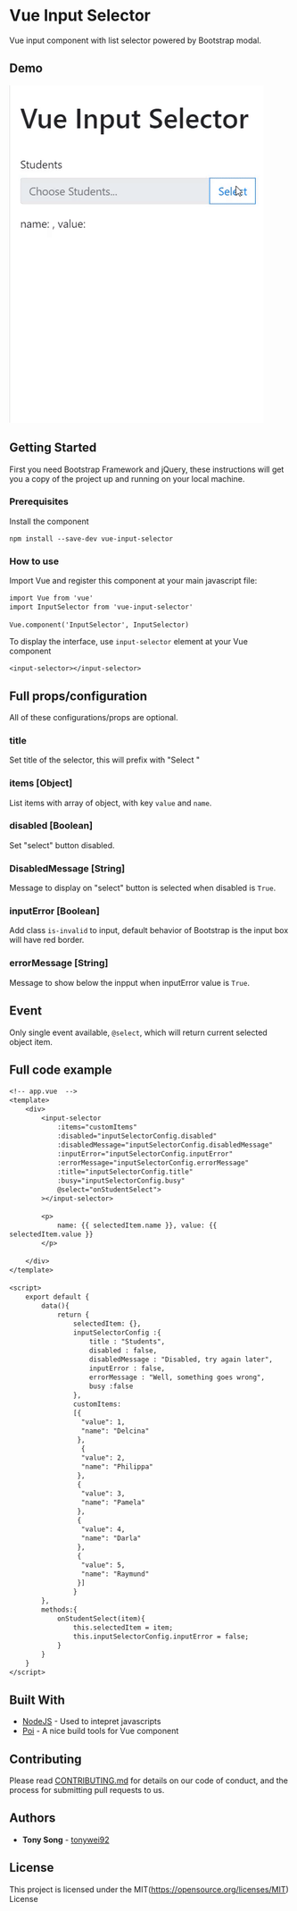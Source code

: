 # Vue Input Selector

Vue input component with list selector powered by Bootstrap modal.

## Demo

![Vue Input Selector Demo](https://raw.githubusercontent.com/tonywei92/vue-input-selector/master/demo.gif)

## Getting Started

First you need Bootstrap Framework and jQuery, these instructions will get you a copy of the project up and running on your local machine.

### Prerequisites

Install the component

```
npm install --save-dev vue-input-selector
```

### How to use

Import Vue and register this component at your main javascript file:

```
import Vue from 'vue'
import InputSelector from 'vue-input-selector'

Vue.component('InputSelector', InputSelector)
```

To display the interface, use `input-selector` element at your Vue component

```
<input-selector></input-selector>
```


## Full props/configuration

All of these configurations/props are optional.

### title
Set title of the selector, this will prefix with "Select <your title>"

### items [Object]
List items with array of object, with key `value` and `name`.

### disabled [Boolean]
Set "select" button disabled.

### DisabledMessage [String]
Message to display on "select" button is selected when disabled is `True`.

### inputError [Boolean]
Add class `is-invalid` to input, default behavior of Bootstrap is the input box will have red border.

### errorMessage [String]
Message to show below the inpput when inputError value is `True`.

## Event
Only single event available, `@select`, which will return current selected object item.

## Full code example

```
<!-- app.vue  -->
<template>
	<div>
		<input-selector
	        :items="customItems"
	        :disabled="inputSelectorConfig.disabled"
	        :disabledMessage="inputSelectorConfig.disabledMessage"
	        :inputError="inputSelectorConfig.inputError"
	        :errorMessage="inputSelectorConfig.errorMessage"
	        :title="inputSelectorConfig.title"
	        :busy="inputSelectorConfig.busy"
	        @select="onStudentSelect">
		></input-selector>
		
		<p>
			name: {{ selectedItem.name }}, value: {{ selectedItem.value }}
		</p>

	</div>
</template>

<script>
	export default {
		data(){
			return {
				selectedItem: {},
				inputSelectorConfig :{
					title : "Students",
					disabled : false,
					disabledMessage : "Disabled, try again later",
					inputError : false,
					errorMessage : "Well, something goes wrong",
					busy :false
				},
				customItems:
				[{
				  "value": 1,
				  "name": "Delcina"
				 },
				  {
				  "value": 2,
				  "name": "Philippa"
				 },
				 {
				  "value": 3,
				  "name": "Pamela"
				 },
				 {
				  "value": 4,
				  "name": "Darla"
				 },
				 {
				  "value": 5,
				  "name": "Raymund"
				 }]
				}
		},
		methods:{
			onStudentSelect(item){
				this.selectedItem = item;
				this.inputSelectorConfig.inputError = false;
			}
		}	
	}
</script>
```

## Built With

* [NodeJS](https://nodejs.org/) - Used to intepret javascripts
* [Poi](https://poi.js.org/) - A nice build tools for Vue component

## Contributing

Please read [CONTRIBUTING.md](https://github.com/tonywei92/vue-input-selector/blob/master/CONTRIBUTING.md) for details on our code of conduct, and the process for submitting pull requests to us.

## Authors

* **Tony Song** - [tonywei92](https://github.com/tonywei92)

## License

This project is licensed under the MIT(https://opensource.org/licenses/MIT) License
